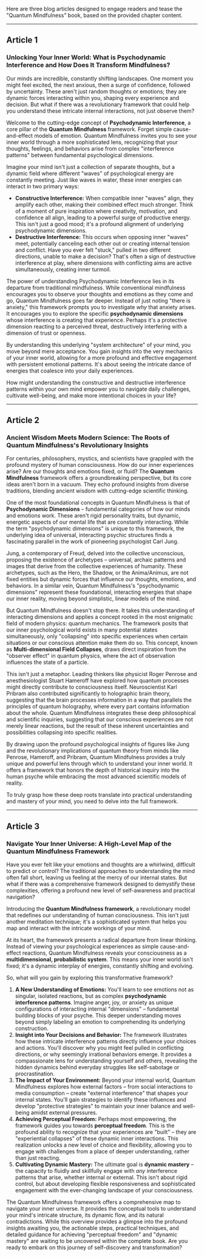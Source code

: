 Here are three blog articles designed to engage readers and tease the "Quantum Mindfulness" book, based on the provided chapter content.

---

## Article 1

### Unlocking Your Inner World: What is Psychodynamic Interference and How Does It Transform Mindfulness?

Our minds are incredible, constantly shifting landscapes. One moment you might feel excited, the next anxious, then a surge of confidence, followed by uncertainty. These aren't just random thoughts or emotions; they are dynamic forces interacting within you, shaping every experience and decision. But what if there was a revolutionary framework that could help you understand these intricate internal interactions, not just observe them?

Welcome to the cutting-edge concept of **Psychodynamic Interference**, a core pillar of the **Quantum Mindfulness** framework. Forget simple cause-and-effect models of emotion. Quantum Mindfulness invites you to see your inner world through a more sophisticated lens, recognizing that your thoughts, feelings, and behaviors arise from complex "interference patterns" between fundamental psychological dimensions.

Imagine your mind isn't just a collection of separate thoughts, but a dynamic field where different "waves" of psychological energy are constantly meeting. Just like waves in water, these inner energies can interact in two primary ways:

*   **Constructive Interference:** When compatible inner "waves" align, they amplify each other, making their combined effect much stronger. Think of a moment of pure inspiration where creativity, motivation, and confidence all align, leading to a powerful surge of productive energy. This isn't just a good mood; it's a profound alignment of underlying psychodynamic dimensions.
*   **Destructive Interference:** This occurs when opposing inner "waves" meet, potentially canceling each other out or creating internal tension and conflict. Have you ever felt "stuck," pulled in two different directions, unable to make a decision? That's often a sign of destructive interference at play, where dimensions with conflicting aims are active simultaneously, creating inner turmoil.

The power of understanding Psychodynamic Interference lies in its departure from traditional mindfulness. While conventional mindfulness encourages you to observe your thoughts and emotions as they come and go, Quantum Mindfulness goes far deeper. Instead of just noting "there is anxiety," this framework prompts you to investigate *why* that anxiety arises. It encourages you to explore the specific **psychodynamic dimensions** whose interference is creating that experience. Perhaps it's a protective dimension reacting to a perceived threat, destructively interfering with a dimension of trust or openness.

By understanding this underlying "system architecture" of your mind, you move beyond mere acceptance. You gain insights into the very mechanics of your inner world, allowing for a more profound and effective engagement with persistent emotional patterns. It's about seeing the intricate dance of energies that coalesce into your daily experiences.

How might understanding the constructive and destructive interference patterns within your own mind empower you to navigate daily challenges, cultivate well-being, and make more intentional choices in your life?

---

## Article 2

### Ancient Wisdom Meets Modern Science: The Roots of Quantum Mindfulness's Revolutionary Insights

For centuries, philosophers, mystics, and scientists have grappled with the profound mystery of human consciousness. How do our inner experiences arise? Are our thoughts and emotions fixed, or fluid? The **Quantum Mindfulness** framework offers a groundbreaking perspective, but its core ideas aren't born in a vacuum. They echo profound insights from diverse traditions, blending ancient wisdom with cutting-edge scientific thinking.

One of the most foundational concepts in Quantum Mindfulness is that of **Psychodynamic Dimensions** – fundamental categories of how our minds and emotions work. These aren't rigid personality traits, but dynamic, energetic aspects of our mental life that are constantly interacting. While the term "psychodynamic dimensions" is unique to this framework, the underlying idea of universal, interacting psychic structures finds a fascinating parallel in the work of pioneering psychologist Carl Jung.

Jung, a contemporary of Freud, delved into the collective unconscious, proposing the existence of archetypes – universal, archaic patterns and images that derive from the collective experiences of humanity. These archetypes, such as the Hero, the Shadow, or the Anima/Animus, are not fixed entities but dynamic forces that influence our thoughts, emotions, and behaviors. In a similar vein, Quantum Mindfulness's "psychodynamic dimensions" represent these foundational, interacting energies that shape our inner reality, moving beyond simplistic, linear models of the mind.

But Quantum Mindfulness doesn't stop there. It takes this understanding of interacting dimensions and applies a concept rooted in the most enigmatic field of modern physics: quantum mechanics. The framework posits that our inner psychological world exists in many potential states simultaneously, only "collapsing" into specific experiences when certain situations or our conscious attention make them do so. This concept, known as **Multi-dimensional Field Collapses**, draws direct inspiration from the "observer effect" in quantum physics, where the act of observation influences the state of a particle.

This isn't just a metaphor. Leading thinkers like physicist Roger Penrose and anesthesiologist Stuart Hameroff have explored how quantum processes might directly contribute to consciousness itself. Neuroscientist Karl Pribram also contributed significantly to holographic brain theory, suggesting that the brain processes information in a way that parallels the principles of quantum holography, where every part contains information about the whole. Quantum Mindfulness integrates these deep philosophical and scientific inquiries, suggesting that our conscious experiences are not merely linear reactions, but the result of these inherent uncertainties and possibilities collapsing into specific realities.

By drawing upon the profound psychological insights of figures like Jung and the revolutionary implications of quantum theory from minds like Penrose, Hameroff, and Pribram, Quantum Mindfulness provides a truly unique and powerful lens through which to understand your inner world. It offers a framework that honors the depth of historical inquiry into the human psyche while embracing the most advanced scientific models of reality.

To truly grasp how these deep roots translate into practical understanding and mastery of your mind, you need to delve into the full framework.

---

## Article 3

### Navigate Your Inner Universe: A High-Level Map of the Quantum Mindfulness Framework

Have you ever felt like your emotions and thoughts are a whirlwind, difficult to predict or control? The traditional approaches to understanding the mind often fall short, leaving us feeling at the mercy of our internal states. But what if there was a comprehensive framework designed to demystify these complexities, offering a profound new level of self-awareness and practical navigation?

Introducing the **Quantum Mindfulness framework**, a revolutionary model that redefines our understanding of human consciousness. This isn't just another meditation technique; it's a sophisticated system that helps you map and interact with the intricate workings of your mind.

At its heart, the framework presents a radical departure from linear thinking. Instead of viewing your psychological experiences as simple cause-and-effect reactions, Quantum Mindfulness reveals your consciousness as a **multidimensional, probabilistic system**. This means your inner world isn't fixed; it's a dynamic interplay of energies, constantly shifting and evolving.

So, what will you gain by exploring this transformative framework?

1.  **A New Understanding of Emotions:** You'll learn to see emotions not as singular, isolated reactions, but as complex **psychodynamic interference patterns**. Imagine anger, joy, or anxiety as unique configurations of interacting internal "dimensions" – fundamental building blocks of your psyche. This deeper understanding moves beyond simply labeling an emotion to comprehending its underlying construction.
2.  **Insight into Your Decisions and Behavior:** The framework illustrates how these intricate interference patterns directly influence your choices and actions. You'll discover why you might feel pulled in conflicting directions, or why seemingly irrational behaviors emerge. It provides a compassionate lens for understanding yourself and others, revealing the hidden dynamics behind everyday struggles like self-sabotage or procrastination.
3.  **The Impact of Your Environment:** Beyond your internal world, Quantum Mindfulness explores how external factors – from social interactions to media consumption – create "external interference" that shapes your internal states. You'll gain strategies to identify these influences and develop "protective strategies" to maintain your inner balance and well-being amidst external pressures.
4.  **Achieving Perceptual Freedom:** Perhaps most empowering, the framework guides you towards **perceptual freedom**. This is the profound ability to recognize that your experiences are "built" – they are "experiential collapses" of these dynamic inner interactions. This realization unlocks a new level of choice and flexibility, allowing you to engage with challenges from a place of deeper understanding, rather than just reacting.
5.  **Cultivating Dynamic Mastery:** The ultimate goal is **dynamic mastery** – the capacity to fluidly and skillfully engage with *any* interference patterns that arise, whether internal or external. This isn't about rigid control, but about developing flexible responsiveness and sophisticated engagement with the ever-changing landscape of your consciousness.

The Quantum Mindfulness framework offers a comprehensive map to navigate your inner universe. It provides the conceptual tools to understand your mind's intricate structure, its dynamic flow, and its natural contradictions. While this overview provides a glimpse into the profound insights awaiting you, the actionable steps, practical techniques, and detailed guidance for achieving "perceptual freedom" and "dynamic mastery" are waiting to be uncovered within the complete book. Are you ready to embark on this journey of self-discovery and transformation?